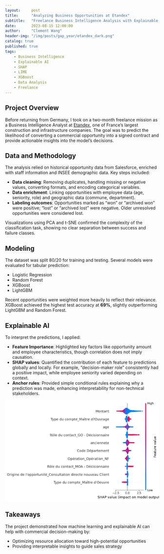 ```yaml
---
layout:     post
title:      "Analyzing Business Opportunities at Etandex"
subtitle:   "Freelance Business Intelligence Analysis with Explainable AI for Commercial Opportunity Prediction"
date:       2023-08-15 12:00:00
author:     "Clement Wang"
header-img: "/img/posts/gap_year/etandex_dark.png"
catalog: true
published: true
tags:
    - Business Intelligence
    - Explainable AI
    - SHAP
    - LIME
    - XGBoost
    - Data Analysis
    - Freelance
---
```


## Project Overview

Before returning from Germany, I took on a two-month freelance mission as a Business Intelligence Analyst at [Etandex](https://www.etandex.fr/), one of France’s largest construction and infrastructure companies. The goal was to predict the likelihood of converting a commercial opportunity into a signed contract and provide actionable insights into the model’s decisions.

## Data and Methodology

The analysis relied on historical opportunity data from Salesforce, enriched with staff information and INSEE demographic data. Key steps included:

- **Data cleaning**: Removing duplicates, handling missing or negative values, converting formats, and encoding categorical variables.
- **Data enrichment**: Linking opportunities with employee data (age, seniority, role) and geographic data (commune, department).  
- **Labeling outcomes**: Opportunities marked as “won” or “archived won” were positive; “lost” or “archived lost” were negative. Older unresolved opportunities were considered lost.

Visualizations using PCA and t-SNE confirmed the complexity of the classification task, showing no clear separation between success and failure classes.

## Modeling

The dataset was split 80/20 for training and testing. Several models were evaluated for tabular prediction:  

- Logistic Regression  
- Random Forest  
- XGBoost  
- LightGBM  

Recent opportunities were weighted more heavily to reflect their relevance. XGBoost achieved the highest test accuracy at **69%**, slightly outperforming LightGBM and Random Forest.  

## Explainable AI

To interpret the predictions, I applied:  

- **Feature Importance**: Highlighted key factors like opportunity amount and employee characteristics, though correlation does not imply causation.  
- **SHAP values**: Quantified the contribution of each feature to predictions globally and locally. For example, “decision-maker role” consistently had a positive impact, while employee seniority varied depending on context.  
- **Anchor rules**: Provided simple conditional rules explaining why a prediction was made, enhancing interpretability for non-technical stakeholders.  

![Shap](/img/posts/gap_year/shap.png)

## Takeaways

The project demonstrated how machine learning and explainable AI can help with commercial decision-making by:  

- Optimizing resource allocation toward high-potential opportunities  
- Providing interpretable insights to guide sales strategy

